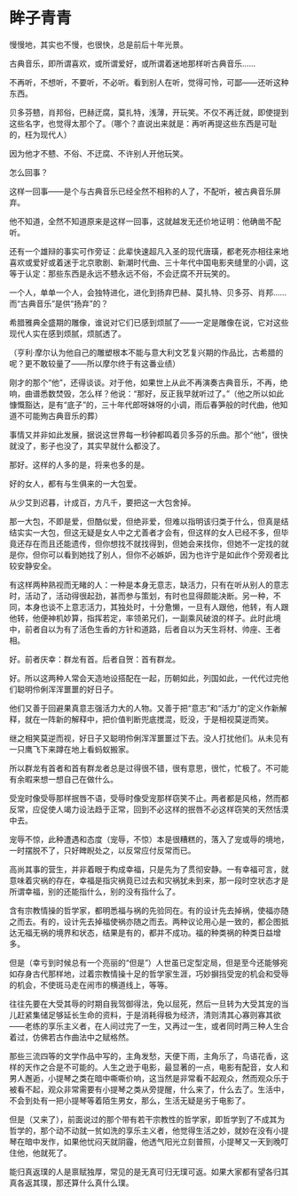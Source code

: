    

# 眸子青青

慢慢地，其实也不慢，也很快，总是前后十年光景。

古典音乐，即所谓喜欢，或所谓爱好，或所谓着迷地那样听古典音乐……

不再听，不想听，不要听，不必听。看到别人在听，觉得可怜，可鄙——还听这种东西。

贝多芬戆，肖邦俗，巴赫迂腐，莫扎特，浅薄，开玩笑。不仅不再迁就，即使提到这些名字，也觉得太那个了。（哪个？直说出来就是：再听再提这些东西是可耻的，枉为现代人）

因为他才不戆、不俗、不迂腐、不许别人开他玩笑。

怎么回事？

这样一回事——是个与古典音乐已经全然不相称的人了，不配听，被古典音乐屏弃。

他不知道，全然不知道原来是这样一回事，这就越发无还价地证明：他确凿不配听。

还有一个雄辩的事实可作旁证：此辈快速超凡入圣的现代唐璜，都老死亦相往来地喜欢或爱好或着迷于北京歌剧、新潮时代曲、三十年代中国电影夹缝里的小调，这等于认定：那些东西是永远不戆永远不俗，不会迂腐不开玩笑的。

一个人，单单一个人，会独特进化，进化到扬弃巴赫、莫扎特、贝多芬、肖邦……而“古典音乐”是供“扬弃”的？

希腊雅典全盛期的雕像，谁说对它们已感到烦腻了——一定是雕像在说，它对这些现代人实在感到烦腻，烦腻透了。

（亨利·摩尔认为他自己的雕塑根本不能与意大利文艺复兴期的作品比，古希腊的呢？更不敢较量了——所以摩尔终于有这番业绩）

刚才的那个“他”，还得谈谈。对于他，如果世上从此不再演奏古典音乐，不再，绝响，曲谱悉数焚毁，怎么样？他说：“那好，反正我早就听过了。”（他之所以如此慷慨豁达，是有“底子”的，三十年代郎呀妹呀的小调，雨后春笋般的时代曲，他知道不可能殉古典音乐的葬）

事情又并非如此发展，据说这世界每一秒钟都鸣着贝多芬的乐曲。那个“他”，很快就没了，影子也没了，其实早就什么都没了。

那好。这样的人多的是，将来也多的是。

  

好的女人，都有与生俱来的一大包爱。

从少艾到迟暮，计成百，方凡千，要把这一大包舍掉。

那一大包，不即是爱，但酷似爱，但绝非爱，但难以指明该归类于什么，但真是结结实实一大包，但这无疑是女人中之尤善者才会有，但这样的女人已经不多，但毕竟还存在而且还能遗传，但你想找不就找得到，但她会来找你，但她不一定找的就是你，但你可以看到她找了别人，但你不必嫉妒，因为也许宁是如此作个旁观者比较安静安全。

  

有这样两种熟视而无睹的人：一种是本身无意志，缺活力，只有在听从别人的意志时，活动了，活动得很起劲，甚而参与策划，有时也显得颇能决断。另一种，不同，本身也谈不上意志活力，其独处时，十分惫懒，一旦有人跟他，他转，有人跟他转，他便神机妙算，指挥若定，率领弟兄们，一副乘风破浪的样子。此时此境中，前者自以为有了活色生香的方针和道路，后者自以为天生将材、帅座、王者相。

好。前者庆幸：群龙有首。后者自贺：首有群龙。

好。所以这两种人常会天造地设搭配在一起，历朝如此，列国如此，一代代过完他们聪明伶俐浑浑噩噩的好日子。

他们又善于回避果真意志强活力大的人物。又善于把“意志”和“活力”的定义作新解释，就在一阵新的解释中，把价值判断兜底搅混，贬没，于是相视莫逆而笑。

继之相笑莫逆而视，好日子又聪明伶俐浑浑噩噩过下去。没人打扰他们。从未见有一只鹰飞下来蹲在地上看蚂蚁搬家。

所以群龙有首者和首有群龙者总是过得很不错，很有意思，很忙，忙极了。不可能有余暇来想一想自己在做什么。

  

受宠时像受辱那样抿唇不语，受辱时像受宠那样窃笑不止。两者都是风格，然而都反常，应促使人竭力设法趋于正常，回到不必这样的抿唇不必这样窃笑的天然恬漠中去。

宠辱不惊，此种遭遇和态度（宠辱，不惊）本是很糟糕的，落入了宠或辱的境地，一时摆脱不了，只好睥睨处之，以反常应付反常而已。

高尚其事的营生，并非着眼于构成幸福，只是先为了贯彻安静。一有幸福可言，就意味着灾祸的存在，幸福是指灾祸竟已过去和灾祸犹未到来，那一段时空状态才是所谓幸福，别的还能指什么，别的没有指什么了。

含有宗教情操的哲学家，都明悉福与祸的先验同在。有的设计先去掉祸，使福亦随之而去。有的，设计先去掉福使祸亦随之而去。两种议论用心是一致的，都企图抵达无福无祸的境界和状态，结果是有的，都并不成功。福的种类祸的种类日益增多。

但是（幸亏到时候总有一个亮丽的“但是”）人世虽已定型定局，但是至今还能够宛如存身古代那样地，过着宗教情操十足的哲学家生涯，巧妙摒挡受宠的机会和受辱的机会，不使斑马走在闹市的横道线上，等等。

往往先要在大受其辱的时期自我驾御得法，免以屈死，然后一旦转为大受其宠的当儿赶紧集储足够延长生命的资料，于是消耗得极为经济，清则清其心寡则寡其欲——老练的享乐主义者，在人间过完了一生，又再过一生，或者同时两三种人生合着过，仿佛若古作曲法中之赋格然。

那些三流四等的文学作品中写的，主角发愁，天便下雨，主角乐了，鸟语花香，这样的天作之合是不可能的。人生之逊于电影，最显著的一点，电影有配音，女人和男人邂逅，小提琴之类在暗中嘶嘶价响，这当然是非常看不起观众，然而观众乐于被看不起，观众非常需要有小提琴之类从旁提醒，什么来了，什么去了。生活中，不会到处有一把小提琴等着陌生男女，那么，生活无疑是劣于电影了。

但是（又来了），前面说过的那个带有若干宗教性的哲学家，即哲学到了不成其为哲学的，那个动不动就一贫如洗的享乐主义者，他觉得生活之妙，就妙在没有小提琴在暗中发作，如果他忧闷天就阴霾，他透气阳光立刻普照，小提琴又一天到晚叮住他，他就死了。

能归真返璞的人是禀赋独厚，常见的是无真可归无璞可返。如果大家都有望各归其真各返其璞，那还算什么真什么璞。